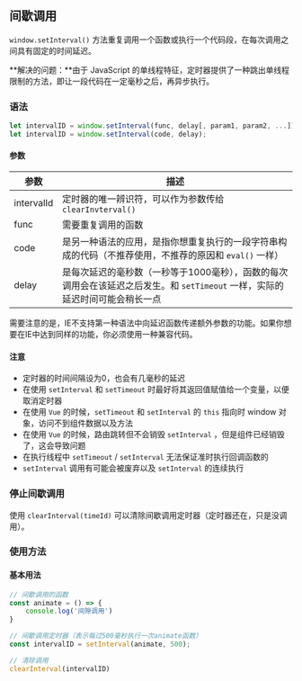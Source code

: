 ## 间歇调用

`window.setInterval()` 方法重复调用一个函数或执行一个代码段，在每次调用之间具有固定的时间延迟。

**解决的问题：**由于 JavaScript 的单线程特征，定时器提供了一种跳出单线程限制的方法，即让一段代码在一定毫秒之后，再异步执行。

### 语法

```js
let intervalID = window.setInterval(func, delay[, param1, param2, ...]);
let intervalID = window.setInterval(code, delay);
```

#### 参数

| 参数       | 描述                                                         |
| ---------- | ------------------------------------------------------------ |
| intervalId | 定时器的唯一辨识符，可以作为参数传给 `clearInvterval()`      |
| func       | 需要重复调用的函数                                           |
| code       | 是另一种语法的应用，是指你想重复执行的一段字符串构成的代码（不推荐使用，不推荐的原因和 `eval()` 一样） |
| delay      | 是每次延迟的毫秒数（一秒等于1000毫秒），函数的每次调用会在该延迟之后发生。和 `setTimeout` 一样，实际的延迟时间可能会稍长一点 |

需要注意的是，IE不支持第一种语法中向延迟函数传递额外参数的功能。如果你想要在IE中达到同样的功能，你必须使用一种兼容代码。

#### 注意

- 定时器的时间间隔设为0，也会有几毫秒的延迟
- 在使用 `setInterval` 和 `setTimeout` 时最好将其返回值赋值给一个变量，以便取消定时器
- 在使用 `Vue` 的时候，`setTimeout` 和 `setInterval` 的 `this` 指向时 window 对象，访问不到组件数据以及方法
- 在使用 `Vue` 的时候，路由跳转但不会销毁 `setInterval` ，但是组件已经销毁了，这会导致问题
- 在执行线程中 `setTimeout` / `setInterval` 无法保证准时执行回调函数的
- `setInterval` 调用有可能会被废弃以及 `setInterval` 的连续执行

### 停止间歇调用

使用 `clearInterval(timeId)` 可以清除间歇调用定时器（定时器还在，只是没调用）。

### 使用方法

#### 基本用法

```js
// 间歇调用的函数
const animate = () => {
    console.log('间隙调用')
}

// 间歇调用定时器（表示每过500毫秒执行一次animate函数）
const intervalID = setInterval(animate, 500);

// 清除调用
clearInterval(intervalID)
```

